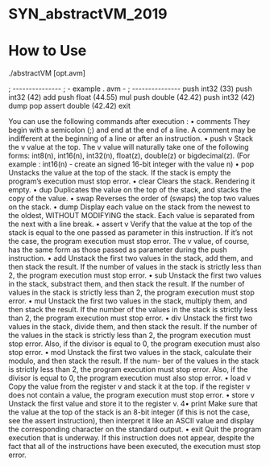 # SYN_abstractVM_2019
# How to Use
./abstractVM [opt.avm]

; ---------------
; - example . avm -
; ---------------
push int32 (33)
push int32 (42)
add
push float (44.55)
mul
push double (42.42)
push int32 (42)
dump
pop
assert double (42.42)
exit

You can use the following commands after execution :
• comments
They begin with a semicolon (;) and end at the end of a line. A comment may be indifferent at the
beginning of a line or after an instruction.
• push v
Stack the v value at the top. The v value will naturally take one of the following forms: int8(n), int16(n),
int32(n), float(z), double(z) or bigdecimal(z).
(For example : int16(n) - create an signed 16-bit integer with the value n)
• pop
Unstacks the value at the top of the stack. If the stack is empty the program’s execution must stop
error.
• clear
Clears the stack. Rendering it empty.
• dup
Duplicates the value on the top of the stack, and stacks the copy of the value.
• swap
Reverses the order of (swaps) the top two values on the stack.
• dump
Display each value on the stack from the newest to the oldest, WITHOUT MODIFYING the stack.
Each value is separated from the next with a line break.
• assert v
Verify that the value at the top of the stack is equal to the one passed as parameter in this instruction.
If it’s not the case, the program execution must stop error. The v value, of course, has the same form
as those passed as parameter during the push instruction.
• add
Unstack the first two values in the stack, add them, and then stack the result. If the number of values
in the stack is strictly less than 2, the program execution must stop error.
• sub
Unstack the first two values in the stack, substract them, and then stack the result. If the number of
values in the stack is strictly less than 2, the program execution must stop error.
• mul
Unstack the first two values in the stack, multiply them, and then stack the result. If the number of
the values in the stack is strictly less than 2, the program execution must stop error.
• div
Unstack the first two values in the stack, divide them, and then stack the result. If the number of the
values in the stack is strictly less than 2, the program execution must stop error. Also, if the divisor is
equal to 0, the program execution must also stop error.
• mod
Unstack the first two values in the stack, calculate their modulo, and then stack the result. If the num-
ber of the values in the stack is strictly less than 2, the program execution must stop error. Also, if the
divisor is equal to 0, the program execution must also stop error.
• load v
Copy the value from the register v and stack it at the top. if the register v does not contain a value,
the program execution must stop error.
• store v
Unstack the first value and store it to the register v.
4• print
Make sure that the value at the top of the stack is an 8-bit integer (if this is not the case, see the
assert instruction), then interpret it like an ASCII value and display the corresponding character on
the standard output.
• exit
Quit the program execution that is underway. If this instruction does not appear, despite the fact that
all of the instructions have been executed, the execution must stop error.
